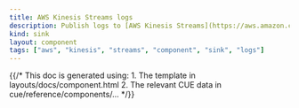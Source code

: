 ```yaml
---
title: AWS Kinesis Streams logs
description: Publish logs to [AWS Kinesis Streams](https://aws.amazon.com/kinesis/data-streams) topics
kind: sink
layout: component
tags: ["aws", "kinesis", "streams", "component", "sink", "logs"]
---
```


{{/* This doc is generated using:
     1. The template in layouts/docs/component.html
     2. The relevant CUE data in cue/reference/components/... */}}
